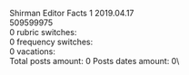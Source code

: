 Shirman	Editor Facts 1 2019.04.17\
509599975\
0 rubric switches:\
0 frequency switches:\
0 vacations:\
Total posts amount: 0	Posts dates amount: 0\

